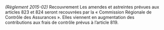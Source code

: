 _(Règlement 2015-02)_ Recouvrement
Les amendes et astreintes prévues aux articles 823 et 824 seront recouvrées par la « Commission Régionale de Contrôle des Assurances ».
Elles viennent en augmentation des contributions aux frais de contrôle prévus à l’article 819.